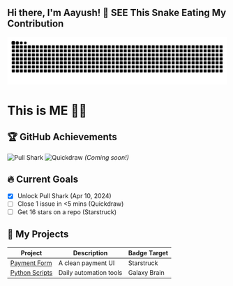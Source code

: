 ## Hi there, I'm Aayush! 👋 SEE This Snake Eating My Contribution 
<picture>
  <source media="(prefers-color-scheme: dark)" srcset="https://raw.githubusercontent.com/AayuAmor/AayuAmor/output/github-contribution-grid-snake-dark.svg">
  <source media="(prefers-color-scheme: light)" srcset="https://raw.githubusercontent.com/AayuAmor/AayuAmor/output/github-contribution-grid-snake.svg">
  <img alt="github contribution grid snake animation" src="https://raw.githubusercontent.com/AayuAmor/AayuAmor/output/github-contribution-grid-snake.svg">
</picture>

# This is ME 🔆👋

## 🏆 GitHub Achievements
![Pull Shark](https://img.shields.io/badge/GitHub-Pull_Shark-2ea44f)
![Quickdraw](https://img.shields.io/badge/GitHub-Quickdraw-yellow) *(Coming soon!)*

## 🔥 Current Goals
- [x] Unlock Pull Shark (Apr 10, 2024)
- [ ] Close 1 issue in <5 mins (Quickdraw)
- [ ] Get 16 stars on a repo (Starstruck)

## 🚀 My Projects
|       Project       |      Description       | Badge Target |
|---------------------|------------------------|--------------|
| [Payment Form](/)   | A clean payment UI     | Starstruck   |
| [Python Scripts](/) | Daily automation tools | Galaxy Brain |



